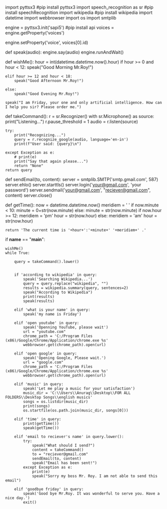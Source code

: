 import pyttsx3 #pip install pyttsx3
import speech_recognition as sr #pip install speechRecognition
import wikipedia #pip install wikipedia
import datetime
import webbrowser
import os
import smtplib

engine = pyttsx3.init('sapi5') #pip install api
voices = engine.getProperty('voices')

engine.setProperty('voice', voices[0].id)


def speak(audio):
    engine.say(audio)
    engine.runAndWait()


def wishMe():
    hour = int(datetime.datetime.now().hour)
    if hour >= 0 and hour < 12:
        speak("Good Morning Mr.Roy!")

    elif hour >= 12 and hour < 18:
        speak("Good Afternoon Mr.Roy!")

    else:
        speak("Good Evening Mr.Roy!")

    speak("I am Friday, your one and only artificial intelligence. How can I help you sir? Please order me.")


def takeCommand():
    r = sr.Recognizer()
    with sr.Microphone() as source:
        print("Listening...")
        r.pause_threshold = 1
        audio = r.listen(source)

    try:
        print("Recognizing...")
        query = r.recognize_google(audio, language='en-in')
        print(f"User said: {query}\n")

    except Exception as e:
        # print(e)
        print("Say that again please...")
        return "None"
    return query

def sendEmail(to, content):
    server = smtplib.SMTP('smtp.gmail.com', 587)
    server.ehlo()
    server.starttls()
    server.login('your@gmail.com', 'your password')
    server.sendmail('your@gmail.com', "reciever@gmail.com", content)
    server.close()

def getTime():
    now = datetime.datetime.now()
    meridiem = ' '
    if now.minute < 10:
        minute = 0+str(now.minute)
    else:
        minute = str(now.minute)
    if now.hour >= 12:
        meridiem = 'pm'
        hour = str(now.hour)
    else:
        meridiem = 'am'
        hour = str(now.hour)

    return 'The current time is '+hour+':'+minute+' '+meridiem+' .'

if __name__ == "__main__":

    wishMe()
    while True:

        query = takeCommand().lower()


        if 'according to wikipedia' in query:
            speak('Searching Wikipedia...')
            query = query.replace("wikipedia", "")
            results = wikipedia.summary(query, sentences=2)
            speak("According to Wikipedia")
            print(results)
            speak(results)

        elif 'what is your name' in query:
            speak('my name is Friday')

        elif 'open youtube' in query:
            speak('Openning YouTube, please wait')
            url = "youtube.com"
            chrome_path = 'C:/Program Files (x86)/Google/Chrome/Application/chrome.exe %s'
            webbrowser.get(chrome_path).open(url)

        elif 'open google' in query:
            speak('Opening Google, Please wait.')
            url = "google.com"
            chrome_path = 'C:/Program Files (x86)/Google/Chrome/Application/chrome.exe %s'
            webbrowser.get(chrome_path).open(url)

        elif 'music' in query:
            speak('Let me play a music for your satisfaction')
            music_dir = 'C:\\Users\\Anurag\\Desktop\\FOR ALL FOLDERS\\Desktop Songs\\english musics'
            songs = os.listdir(music_dir)
            print(songs)
            os.startfile(os.path.join(music_dir, songs[0]))

        elif 'time' in query:
            print(getTime())
            speak(getTime())

        elif 'email to reciever's name' in query.lower():
            try:
                speak("What should I send?")
                content = takeCommand()
                to = "reciever@gmail.com"
                sendEmail(to, content)
                speak("Email has been sent!")
            except Exception as e:
                print(e)
                speak("Sorry my boss Mr. Roy. I am not able to send this email")

        elif 'goodbye friday' in query:
            speak('Good bye Mr.Roy. It was wonderful to serve you. Have a nice day.')
            exit()
